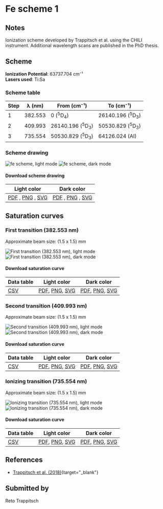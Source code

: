 # Fe scheme 1

## Notes

Ionization scheme developed by Trappitsch et al. using the CHILI instrument. Additional wavelength scans are published in the PhD thesis.



## Scheme

**Ionization Potential**: 63737.704 cm⁻¹  
**Lasers used**: Ti:Sa

### Scheme table

| Step | λ (nm)  |        From (cm⁻¹)        |         To (cm⁻¹)         |
| ---- | ------- | ------------------------- | ------------------------- |
| 1    | 382.553 | 0 ($^{5}$D$_{4}$)         | 26140.196 ($^{5}$D$_{3}$) |
| 2    | 409.993 | 26140.196 ($^{5}$D$_{3}$) | 50530.829 ($^{5}$D$_{3}$) |
| 3    | 735.554 | 50530.829 ($^{5}$D$_{3}$) | 64126.024 (AI)            |


### Scheme drawing

![fe scheme, light mode](fe-001/fe-001-light.png#only-light)
![fe scheme, dark mode](fe-001/fe-001-dark-web.png#only-dark)

#### Download scheme drawing

|                                            Light color                                            |                                           Dark color                                           |
| ------------------------------------------------------------------------------------------------- | ---------------------------------------------------------------------------------------------- |
| [PDF](fe-001/fe-001-light.pdf) , [PNG](fe-001/fe-001-light.png) , [SVG](fe-001/fe-001-light.svg)  | [PDF](fe-001/fe-001-dark.pdf) , [PNG](fe-001/fe-001-dark.png) , [SVG](fe-001/fe-001-dark.svg)  |


## Saturation curves

### First transition (382.553 nm)

Approximate beam size: (1.5 x 1.5) mm

![First transition (382.553 nm), light mode](fe-001/sat-0-light.png#only-light)
![First transition (382.553 nm), dark mode](fe-001/sat-0-dark-web.png#only-dark)


#### Download saturation curve

|             Data table             |                                         Light color                                         |                                        Dark color                                        |
| ---------------------------------- | ------------------------------------------------------------------------------------------- | ---------------------------------------------------------------------------------------- |
| [CSV](fe-001/sat-0-data-table.csv) | [PDF](fe-001/sat-0-light.pdf), [PNG](fe-001/sat-0-light.png), [SVG](fe-001/sat-0-light.svg) | [PDF](fe-001/sat-0-dark.pdf), [PNG](fe-001/sat-0-dark.png), [SVG](fe-001/sat-0-dark.svg) |


### Second transition (409.993 nm)

Approximate beam size: (1.5 x 1.5) mm

![Second transition (409.993 nm), light mode](fe-001/sat-1-light.png#only-light)
![Second transition (409.993 nm), dark mode](fe-001/sat-1-dark-web.png#only-dark)


#### Download saturation curve

|             Data table             |                                         Light color                                         |                                        Dark color                                        |
| ---------------------------------- | ------------------------------------------------------------------------------------------- | ---------------------------------------------------------------------------------------- |
| [CSV](fe-001/sat-1-data-table.csv) | [PDF](fe-001/sat-1-light.pdf), [PNG](fe-001/sat-1-light.png), [SVG](fe-001/sat-1-light.svg) | [PDF](fe-001/sat-1-dark.pdf), [PNG](fe-001/sat-1-dark.png), [SVG](fe-001/sat-1-dark.svg) |


### Ionizing transition (735.554 nm)

Approximate beam size: (1.5 x 1.5) mm

![Ionizing transition (735.554 nm), light mode](fe-001/sat-2-light.png#only-light)
![Ionizing transition (735.554 nm), dark mode](fe-001/sat-2-dark-web.png#only-dark)


#### Download saturation curve

|             Data table             |                                         Light color                                         |                                        Dark color                                        |
| ---------------------------------- | ------------------------------------------------------------------------------------------- | ---------------------------------------------------------------------------------------- |
| [CSV](fe-001/sat-2-data-table.csv) | [PDF](fe-001/sat-2-light.pdf), [PNG](fe-001/sat-2-light.png), [SVG](fe-001/sat-2-light.svg) | [PDF](fe-001/sat-2-dark.pdf), [PNG](fe-001/sat-2-dark.png), [SVG](fe-001/sat-2-dark.svg) |




## References

  - [Trappitsch et al. (2018)](https://doi.org/10.1016/j.gca.2017.05.031){target="_blank"}



## Submitted by

Reto Trappitsch

